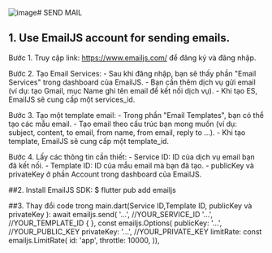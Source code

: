 ![image](https://github.com/user-attachments/assets/a1846ec9-8aee-4333-b19f-6c7c6bbed1f9)# SEND MAIL

## 1. Use EmailJS account for sending emails.
Bước 1. Truy cập link: https://www.emailjs.com/ để đăng ký và đăng nhập.

Bước 2. Tạo Email Services:
    - Sau khi đăng nhập, bạn sẽ thấy phần "Email Services" trong dashboard của EmailJS. 
    - Bạn cần thêm dịch vụ gửi email (ví dụ: tạo Gmail, mục Name ghi tên email để kết nối dịch vụ).
    - Khi tạo ES, EmailJS sẽ cung cấp một services_id.
    
Bước 3. Tạo một template email:
    - Trong phần "Email Templates", bạn có thể tạo các mẫu email. 
    - Tạo email theo cấu trúc bạn mong muốn (ví dụ: subject, content, to email, from name, from email, reply to ...).
    - Khi tạo template, EmailJS sẽ cung cấp một template_id.
    
Bước 4. Lấy các thông tin cần thiết:
    - Service ID: ID của dịch vụ email bạn đã kết nối.
    - Template ID: ID của mẫu email mà bạn đã tạo.
    - publicKey và privateKey ở phần Account trong dashboard của EmailJS.

##2. Install EmailJS SDK: $ flutter pub add emailjs

##3. Thay đổi code trong main.dart(Service ID,Template ID, publicKey và privateKey ):
        await emailjs.send(
        '...', //YOUR_SERVICE_ID
        '...', //YOUR_TEMPLATE_ID
        {
        },
        const emailjs.Options(
            publicKey: '...',  //YOUR_PUBLIC_KEY
            privateKey: '...',  //YOUR_PRIVATE_KEY
            limitRate: const emailjs.LimitRate(
              id: 'app',
              throttle: 10000,
            )),


